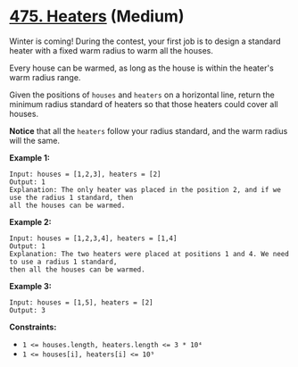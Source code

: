 # [475. Heaters][link] (Medium)

[link]: https://leetcode.com/problems/heaters/

Winter is coming! During the contest, your first job is to design a standard heater with a fixed
warm radius to warm all the houses.

Every house can be warmed, as long as the house is within the heater's warm radius range.

Given the positions of `houses` and `heaters` on a horizontal line, return the minimum radius
standard of heaters so that those heaters could cover all houses.

**Notice** that all the `heaters` follow your radius standard, and the warm radius will the same.

**Example 1:**

```
Input: houses = [1,2,3], heaters = [2]
Output: 1
Explanation: The only heater was placed in the position 2, and if we use the radius 1 standard, then
all the houses can be warmed.
```

**Example 2:**

```
Input: houses = [1,2,3,4], heaters = [1,4]
Output: 1
Explanation: The two heaters were placed at positions 1 and 4. We need to use a radius 1 standard,
then all the houses can be warmed.
```

**Example 3:**

```
Input: houses = [1,5], heaters = [2]
Output: 3
```

**Constraints:**

- `1 <= houses.length, heaters.length <= 3 * 10⁴`
- `1 <= houses[i], heaters[i] <= 10⁹`
